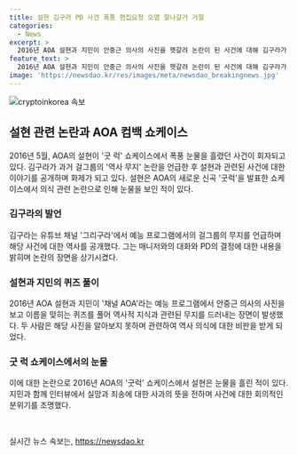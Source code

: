 ```yaml
---
title: 설현 김구라 PD 사건 폭풍 편집요청 오열 잘나갈거 거절
categories:
  - News
excerpt: >
  2016년 AOA 설현과 지민이 안중근 의사의 사진을 헷갈려 논란이 된 사건에 대해 김구라가 새로운 이야기를 공개했다. 김구라는 옛날에 어떤 걸그룹이 자신의 무지를 드러내 역사 무지 논란에 휩싸였다고 밝히며 논란의 그룹을 AOA로 추측했다. 해당 그룹은 안중근 의사의 이미지를 알아보지 못해 비판을 받았고, 이로 인해 AOA의 컴백 쇼케이스에서 멤버들은 눈물을 흘렸다. 이에 대해 김구라는 PD의 선택을 비판하며 화제를 모으면서도 잘 나갈 수 없다고 일갈했다.
feature_text: >
  2016년 AOA 설현과 지민이 안중근 의사의 사진을 헷갈려 논란이 된 사건에 대해 김구라가 새로운 이야기를 공개했다. 김구라는 옛날에 어떤 걸그룹이 자신의 무지를 드러내 역사 무지 논란에 휩싸였다고 밝히며 논란의 그룹을 AOA로 추측했다. 해당 그룹은 안중근 의사의 이미지를 알아보지 못해 비판을 받았고, 이로 인해 AOA의 컴백 쇼케이스에서 멤버들은 눈물을 흘렸다. 이에 대해 김구라는 PD의 선택을 비판하며 화제를 모으면서도 잘 나갈 수 없다고 일갈했다.
image: 'https://newsdao.kr/res/images/meta/newsdao_breakingnews.jpg'
---
```


<p><img src="https://newsdao.kr/res/images/meta/newsdao_breakingnews.jpg" alt="cryptoinkorea 속보" /></p>

<h2 data-ke-size="size26">설현 관련 논란과 AOA 컴백 쇼케이스</h2>

<p data-ke-size="size16">2016년 5월, AOA의 설현이 '굿 럭' 쇼케이스에서 폭풍 눈물을 흘렸던 사건이 회자되고 있다. 김구라가 과거 걸그룹의 '역사 무지' 논란을 언급한 후 설현과 관련된 사건에 대한 이야기를 공개하며 화제가 되고 있다. 설현은 AOA의 새로운 신곡 '굿럭'을 발표한 쇼케이스에서 의식 관련 논란으로 인해 눈물을 보인 적이 있다.</p>

<h3 data-ke-size="size24">김구라의 발언</h3>

<p data-ke-size="size16">김구라는 유튜브 채널 '그리구라'에서 예능 프로그램에서의 걸그룹의 무지를 언급하며 해당 사건에 대한 역사를 공개했다. 그는 매니저와의 대화와 PD의 결정에 대한 내용을 밝히며 논란의 장면을 상기시켰다.</p>

<h3 data-ke-size="size24">설현과 지민의 퀴즈 풀이</h3>

<p data-ke-size="size16">2016년 AOA 설현과 지민이 '채널 AOA'라는 예능 프로그램에서 안중근 의사의 사진을 보고 이름을 맞히는 퀴즈를 풀어 역사적 지식과 관련된 무지를 드러내는 장면이 발생했다. 두 사람은 해당 사진을 알아보지 못하며 관련하여 역사 의식에 대한 비판을 받게 되었다.</p>

<h3 data-ke-size="size24">굿 럭 쇼케이스에서의 눈물</h3>

<p data-ke-size="size16">이에 대한 논란으로 2016년 AOA의 '굿럭' 쇼케이스에서 설현은 눈물을 흘린 적이 있다. 지민과 함께 인터뷰에서 실망과 죄송에 대한 사과의 뜻을 전하며 사건에 대한 회의적인 분위기를 조명했다.</p>

<p data-ke-size="size16">&nbsp;</p>
실시간 뉴스 속보는, <a href="https://newsdao.kr" rel="dofollow">https://newsdao.kr</a>


